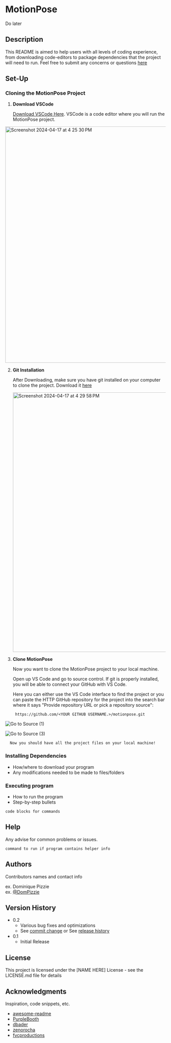 # MotionPose

Do later

## Description


This README is aimed to help users with all levels of coding experience, from downloading code-editors to package dependencies that the project will need to run. Feel free to submit any concerns or questions [here](https://forms.gle/jqhrSSzZc9947NS2A)

## Set-Up

### Cloning the MotionPose Project

1. **Download VSCode**

      [Download VSCode Here](https://code.visualstudio.com/download). VSCode is a code editor where you will run the MotionPose project. 
   
<img width="742" alt="Screenshot 2024-04-17 at 4 25 30 PM" src="https://github.com/michael01890/motionpose/assets/124008592/2880f07c-9a13-4b39-aa18-cc3385329569">

2. **Git Installation**

   After Downloading, make sure you have git installed on your computer to clone the project.
   Download it [here](https://git-scm.com/downloads)


   <img width="815" alt="Screenshot 2024-04-17 at 4 29 58 PM" src="https://github.com/michael01890/motionpose/assets/124008592/1a66600f-6e60-49b4-9846-8d22cf696b9c">

4. **Clone MotionPose**

      Now you want to clone the MotionPose project to your local machine.

      Open up VS Code and go to source control. If git is properly installed, you will be able to connect your GitHub with VS Code.

      Here you can either use the VS Code interface to find the project or you can paste the HTTP GitHub repository for the              project into the search bar where it says "Provide repository URL or pick a repository source":
 
        https://github.com/<YOUR GITHUB USERNAME.>/motionpose.git
   
![Go to Source (1)](https://github.com/michael01890/motionpose/assets/124008592/fe4911bf-d3eb-457c-8d07-74161387c6b0)

![Go to Source (3)](https://github.com/michael01890/motionpose/assets/124008592/149778e5-9dc8-4012-b43b-71d7886de31b)



      Now you should have all the project files on your local machine!
      

### Installing Dependencies

* How/where to download your program
* Any modifications needed to be made to files/folders

### Executing program

* How to run the program
* Step-by-step bullets
```
code blocks for commands
```

## Help

Any advise for common problems or issues.
```
command to run if program contains helper info
```

## Authors

Contributors names and contact info

ex. Dominique Pizzie  
ex. [@DomPizzie](https://twitter.com/dompizzie)

## Version History

* 0.2
    * Various bug fixes and optimizations
    * See [commit change]() or See [release history]()
* 0.1
    * Initial Release

## License

This project is licensed under the [NAME HERE] License - see the LICENSE.md file for details

## Acknowledgments

Inspiration, code snippets, etc.
* [awesome-readme](https://github.com/matiassingers/awesome-readme)
* [PurpleBooth](https://gist.github.com/PurpleBooth/109311bb0361f32d87a2)
* [dbader](https://github.com/dbader/readme-template)
* [zenorocha](https://gist.github.com/zenorocha/4526327)
* [fvcproductions](https://gist.github.com/fvcproductions/1bfc2d4aecb01a834b46)
